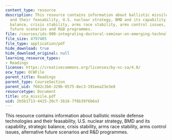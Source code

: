 ```yaml
---
content_type: resource
description: This resource contains information about ballistic missile defense technologies
  and their feasability, U.S. nuclear strategy, BMD and its capability, strategic
  balance, crisis stability, arms race stability, arms control issues, alternative
  future scenarios and R&D programmes.
file: /courses/ids-900-integrating-doctoral-seminar-on-emerging-technologies-fall-2005/2b5b1713441520cf3b167f6b39f6b6a3_ota_missile.pdf
file_size: 4797405
file_type: application/pdf
hide_download: true
hide_download_original: null
learning_resource_types:
- Readings
license: https://creativecommons.org/licenses/by-nc-sa/4.0/
ocw_type: OCWFile
parent_title: Readings
parent_type: CourseSection
parent_uid: f602c3b6-329b-0575-8ec3-191eea23e3e8
resourcetype: Document
title: ota_missile.pdf
uid: 2b5b1713-4415-20cf-3b16-7f6b39f6b6a3
---
```

This resource contains information about ballistic missile defense technologies and their feasability, U.S. nuclear strategy, BMD and its capability, strategic balance, crisis stability, arms race stability, arms control issues, alternative future scenarios and R&D programmes.